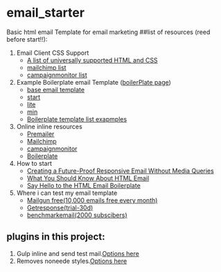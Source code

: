 # email_starter
Basic html email Template for email marketing
##list of resources (reed before start!!):
1. Email Client CSS Support
	- [A list of universally supported HTML and CSS](http://www.emailology.org/#3)
	- [mailchimp list](http://templates.mailchimp.com/resources/email-client-css-support/)
	- [campaignmonitor list](https://www.campaignmonitor.com/css/)
2. Example Boilerplate email Template ([boilerPlate page](http://htmlemailboilerplate.com/))
	- [base email template](http://www.emailology.org/#1)
	- [start](https://github.com/seanpowell/Email-Boilerplate/blob/master/email.html)
	- [lite](https://github.com/seanpowell/Email-Boilerplate/blob/master/email_lite.html)
	- [min](https://github.com/seanpowell/Email-Boilerplate/blob/master/email_min.html)
	- [Boilerplate template list exapmples](http://foundation.zurb.com/emails/email-templates.html)
3. Online inline resources
	- [Premailer](http://premailer.dialect.ca/)
	- [Mailchimp](http://templates.mailchimp.com/resources/inline-css/)
	- [campaignmonitor](https://inliner.cm/)
	- [Boilerplate](http://foundation.zurb.com/emails/inliner.html)
4. How to start
	- [Creating a Future-Proof Responsive Email Without Media Queries](http://webdesign.tutsplus.com/tutorials/creating-a-future-proof-responsive-email-without-media-queries--cms-23919)
	- [What You Should Know About HTML Email](http://webdesign.tutsplus.com/tutorials/what-you-should-know-about-html-email--webdesign-12908)
	- [Say Hello to the HTML Email Boilerplate](http://webdesign.tutsplus.com/articles/say-hello-to-the-html-email-boilerplate--webdesign-5143)
5. Where i can test my email template
	- [Mailgun free(10,000 emails free every month)](https://mailgun.com/)
	- [Getresponse(trial-30d)](getresponse.com)
	- [benchmarkemail(2000 subscibers)](http://www.benchmarkemail.com/)

## plugins in this project:
1. Gulp inline and send test mail.[Options here](https://www.npmjs.com/package/gulp-email-builder)
2. Removes noneede styles.[Options here](https://github.com/ben-eb/gulp-cssnano)